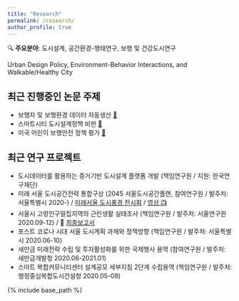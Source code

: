 ```yaml
---
title: "Research"
permalink: /research/
author_profile: true
---
```


🔍 **주요분야**: 도시설계, 공간환경-행태연구, 보행 및 건강도시연구 

Urban Design Policy, Environment-Behavior Interactions, and Walkable/Healthy City


## 최근 진행중인 논문 주제
* 보행자 및 보행환경 데이터 자동생산 [📰](https://www.mdpi.com/1424-8220/21/9/3300)
* 스마트시티 도시설계정책 비판 [📄](https://doi.org/10.1016/j.scs.2021.103148)
* 미국 어린이 보행안전 정책 평가 [📝](http://www.dbpia.co.kr/journal/articleDetail?nodeId=NODE09309749)


## 최근 연구 프로젝트
* 도시데이터를 활용하는 증거기반 도시설계 플랫폼 개발 (책임연구원 / 지원: 한국연구재단)
* 미래 서울 도시공간전략 통합구상 (2045 서울도시공간플랜, 참여연구원 / 발주처: 서울특별시 2020-) / [미래서울 도시풍경 전시회](https://news.seoul.go.kr/citybuild/archives/513005) / [영상 📺](https://youtu.be/hFyG75uMIQI)
* 서울시 고령인구밀집지역의 근린생활 실태조사 (책임연구원 / 발주처: 서울연구원 2020.09-12) / 📕 [최종보고서](http://www.si.re.kr/node/65066)
* 포스트 코로나 시대 서울 도시계획 과제와 정책방향 (책임연구원 / 발주처: 서울특별시 2020.06-10)
* 새만금 미래전략 수립 및 투자활성화를 위한 국제행사 용역 (참여연구원 / 발주처: 새만금개발청 2020.06-2021.01)
* 스마트 복합커뮤니티센터 설계공모 세부지침 2단계 수립용역 (책임연구원 / 발주처: 행정중심복합도시건설청 2020.05-08)

{% include base_path %}

<!---
{% for post in site.research reversed %}
  {% include archive-single.html %}
{% endfor %}
-->
